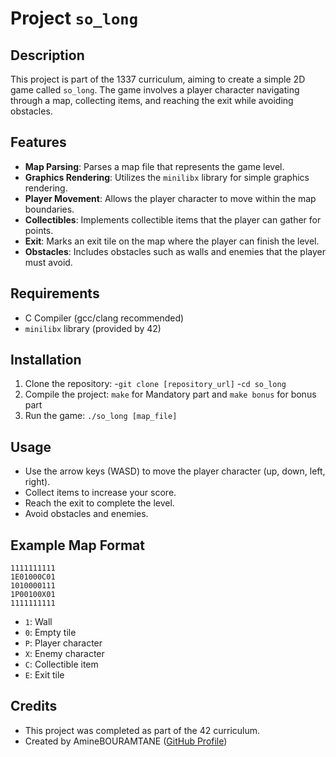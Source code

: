 # Project `so_long`

## Description
This project is part of the 1337 curriculum, aiming to create a simple 2D game called `so_long`. The game involves a player character navigating through a map, collecting items, and reaching the exit while avoiding obstacles.

## Features
- **Map Parsing**: Parses a map file that represents the game level.
- **Graphics Rendering**: Utilizes the `minilibx` library for simple graphics rendering.
- **Player Movement**: Allows the player character to move within the map boundaries.
- **Collectibles**: Implements collectible items that the player can gather for points.
- **Exit**: Marks an exit tile on the map where the player can finish the level.
- **Obstacles**: Includes obstacles such as walls and enemies that the player must avoid.

## Requirements
- C Compiler (gcc/clang recommended)
- `minilibx` library (provided by 42)

## Installation
1. Clone the repository:
  -`git clone [repository_url]`
  -`cd so_long`
2. Compile the project:
   `make` for Mandatory part and `make bonus` for bonus part
3. Run the game:
   ```./so_long [map_file]```

## Usage
- Use the arrow keys (WASD) to move the player character (up, down, left, right).
- Collect items to increase your score.
- Reach the exit to complete the level.
- Avoid obstacles and enemies.

## Example Map Format
```
1111111111
1E01000C01
1010000111
1P00100X01
1111111111
```
- `1`: Wall
- `0`: Empty tile
- `P`: Player character
- `X`: Enemy character
- `C`: Collectible item
- `E`: Exit tile

## Credits
- This project was completed as part of the 42 curriculum.
- Created by AmineBOURAMTANE ([GitHub Profile](https://github.com/Aminebouramtane))

